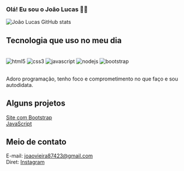 
### Olá! Eu sou o João Lucas 🤙😄

![João Lucas GitHub stats](https://github-readme-stats.vercel.app/api?username=JLjudo&show_icons=true&theme=tokyonight)

## Tecnologia que uso no meu dia

<div style="display: inline_block"><br>
    <img align="center" alt="html5" src="https://img.shields.io/badge/HTML5-E34F26?style=for-the-badge&logo=html5&logoColor=white">
    <img align="center" alt="css3" src="https://img.shields.io/badge/CSS3-1572B6?style=for-the-badge&logo=css3&logoColor=white">
    <img align="center" alt="javascript" src="https://img.shields.io/badge/JavaScript-323330?style=for-the-badge&logo=javascript&logoColor=F7DF1E">
    <img align="center" alt="nodejs" src="https://img.shields.io/badge/Node.js-43853D?style=for-the-badge&logo=node.js&logoColor=white">
    <img align="center" alt="bootstrap" src="https://img.shields.io/badge/Bootstrap-563D7C?style=for-the-badge&logo=bootstrap&logoColor=white">
</div><br>

Adoro programação, tenho foco e comprometimento no que faço e sou autodidata.

## Alguns projetos

<a href="https://github.com/JLjudo/Site-com-Bootstrap.git">Site com Bootstrap</a><br>
<a href="https://github.com/JLjudo/Valor-dos-resistores.git">JavaScript</a>

## Meio de contato

E-mail: joaovieira87423@gmail.com <br>
Diret: <a href="https://www.instagram.com/jlucas_vf/">Instagram</a>
